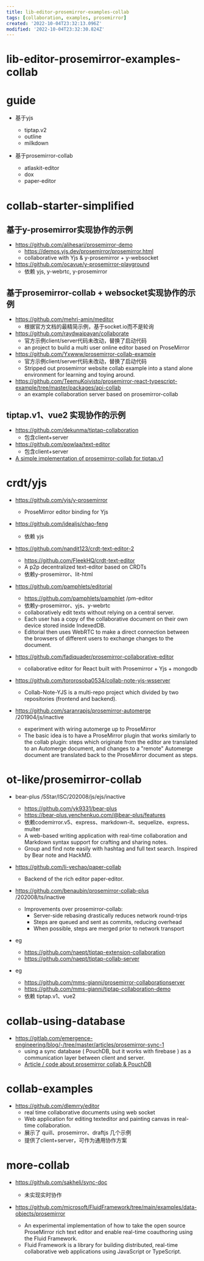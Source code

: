 ```yaml
---
title: lib-editor-prosemirror-examples-collab
tags: [collaboration, examples, prosemirror]
created: '2022-10-04T23:32:13.096Z'
modified: '2022-10-04T23:32:30.824Z'
---
```


# lib-editor-prosemirror-examples-collab

# guide

- 基于yjs
  - tiptap.v2
  - outline
  - milkdown

- 基于prosemirror-collab
  - atlaskit-editor
  - dox
  - paper-editor
# collab-starter-simplified

## 基于y-prosemirror实现协作的示例

- https://github.com/alihesari/prosemirror-demo
  - https://demos.yjs.dev/prosemirror/prosemirror.html
  - collaborative with Yjs & y-prosemirror + y-websocket
- https://github.com/ocavue/y-prosemirror-playground
  - 依赖 yjs, y-webrtc, y-prosemirror

## 基于prosemirror-collab + websocket实现协作的示例

- https://github.com/mehri-amin/meditor
  - 根据官方文档的最精简示例，基于socket.io而不是轮询
- https://github.com/raydwaipayan/collaborate
  - 官方示例client/server代码未改动，替换了启动代码
  - an project to build a multi user online editor based on ProseMirror
- https://github.com/Yxwww/prosemirror-collab-example
  - 官方示例client/server代码未改动，替换了启动代码
  - Stripped out prosemirror website collab example into a stand alone environment for learning and toying around.
- https://github.com/TeemuKoivisto/prosemirror-react-typescript-example/tree/master/packages/api-collab
  - an example collaboration server based on prosemirror-collab

## tiptap.v1、vue2 实现协作的示例

- https://github.com/dekunma/tiptap-collaboration
  - 包含client+server
- https://github.com/powlaa/text-editor
  - 包含client+server
- [A simple implementation of prosemirror-collab for tiptap.v1](https://discuss.prosemirror.net/t/a-simple-implementation-of-prosemirror-collab/1930)
# crdt/yjs
- https://github.com/yjs/y-prosemirror
  - ProseMirror editor binding for Yjs

- https://github.com/idealjs/chao-feng
  - 依赖 yjs

- https://github.com/nandit123/crdt-text-editor-2
  - https://github.com/FleekHQ/crdt-text-editor
  - A p2p decentralized text-editor based on CRDTs
  - 依赖y-prosemirror、lit-html

- https://github.com/pamphlets/editorial
  - https://github.com/pamphlets/pamphlet /pm-editor
  - 依赖y-prosemirror、yjs、y-webrtc
  - collaboratively edit texts without relying on a central server. 
  - Each user has a copy of the collaborative document on their own device stored inside IndexedDB. 
  - Editorial then uses WebRTC to make a direct connection between the browsers of different users to exchange changes to the document.

- https://github.com/fadiquader/prosemirror-collaborative-editor
  - collaborative editor for React built with Prosemirror + Yjs + mongodb

- https://github.com/tororosoba0534/collab-note-yjs-wsserver
  - Collab-Note-YJS is a multi-repo project which divided by two repositories (frontend and backend). 

- https://github.com/saranrapjs/prosemirror-automerge /201904/js/inactive
  - experiment with wiring automerge up to ProseMirror
  - The basic idea is to have a ProseMirror plugin that works similarly to the collab plugin: steps which originate from the editor are translated to an Automerge document, and changes to a "remote" Automerge document are translated back to the ProseMirror document as steps.
# ot-like/prosemirror-collab
- bear-plus /5Star/ISC/202008/js/ejs/inactive
  - https://github.com/yk9331/bear-plus
  - https://bear-plus.yenchenkuo.com/@bear-plus/features
  - 依赖codemirror.v5、express、markdown-it、sequelize、express、multer
  - A web-based writing application with real-time collaboration and Markdown syntax support for crafting and sharing notes. 
  - Group and find note easily with hashtag and full text search. Inspired by Bear note and HackMD.

- https://github.com/li-yechao/paper-collab
  - Backend of the rich editor paper-editor.

- https://github.com/benaubin/prosemirror-collab-plus /202008/ts/inactive
  - Improvements over prosemirror-collab:
    - Server-side rebasing drastically reduces network round-trips
    - Steps are queued and sent as commits, reducing overhead
    - When possible, steps are merged prior to network transport

- eg
  - https://github.com/naept/tiptap-extension-collaboration
  - https://github.com/naept/tiptap-collab-server

- eg
   - https://github.com/mms-gianni/prosemirror-collaborationserver
    - https://github.com/mms-gianni/tiptap-collaboration-demo
    - 依赖 tiptap.v1、vue2
# collab-using-database
- https://gitlab.com/emergence-engineering/blog/-/tree/master/articles/prosemirror-sync-1
  - using a sync database ( PouchDB, but it works with firebase ) as a communication layer between client and server.
  - [Article / code about prosemirror collab & PouchDB](https://discuss.prosemirror.net/t/article-code-about-prosemirror-collab-pouchdb/3045)
# collab-examples
- https://github.com/dlemrry/editor
  - real time collaborative documents using web socket
  - Web application for editing texteditor and painting canvas in real-time collaboration.
  - 展示了 quill、prosemirror、draftjs 几个示例
  - 提供了client+server，可作为通用协作方案
# more-collab
- https://github.com/sakheli/sync-doc
  - 未实现实时协作

- https://github.com/microsoft/FluidFramework/tree/main/examples/data-objects/prosemirror
  - An experimental implementation of how to take the open source ProseMirror rich text editor and enable real-time coauthoring using the Fluid Framework.
  - Fluid Framework is a library for building distributed, real-time collaborative web applications using JavaScript or TypeScript.
